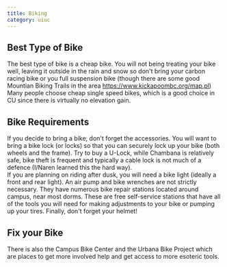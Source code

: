 ```yaml
---
title: Biking
category: uiuc
---
```


## Best Type of Bike
The best type of bike is a cheap bike. You will not being treating your
bike well, leaving it outside in the rain and snow so don't bring your 
carbon racing bike or you full suspension bike (though there are some good
Mountian Biking Trails in the area https://www.kickapoombc.org/map.pl)
Many people choose cheap single speed bikes, which is a good choice in 
CU since there is virtually no elevation gain. 

## Bike Requirements
If you decide to bring a bike, don't forget the accessories. 
You will want to bring a bike lock (or locks) so that you 
can securely lock up your bike (both wheels and the frame). 
Try to buy a U-Lock, while Chambana is relatively safe, bike 
theft is frequent and typically a cable lock is not much of a 
defence (I/Naren learned this the hard way).  
If you are planning on riding after dusk, you will need a 
bike light (ideally a front and rear light). An air pump and 
bike wrenches are not strictly necessary. They have numerous 
bike repair stations located around campus, near most dorms.
These are free self-service stations that have all of the tools 
you will need for making adjustments to your bike or pumping up your tires. 
Finally, don't forget your helmet!

## Fix your Bike
There is also the Campus Bike Center and the Urbana Bike 
Project which are places to get more involved help and get access to more esoteric tools.

